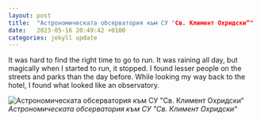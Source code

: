 ```yaml
---
layout: post
title:  "Астрономическата обсерватория към СУ "Св. Климент Охридски“"
date:   2023-05-16 20:49:42 +0100
categories: jekyll update
---
```


It was hard to find the right time to go to run. It was raining all day, but magically when I started to run, it stopped. I found lesser people on the streets and parks than the day before. While looking my way back to the hotel, I found what looked like an observatory.


![Астрономическата обсерватория към СУ "Св. Климент Охридски“](https://lh3.googleusercontent.com/5ovD98T7C8UNQdJR4pXxrzNX2gbBfET1O86ZdnvkOP5-hQrXIrORnR12V4aYYNhMF3djjB-HCAGAoOXSfBSs7a-09xPdP_o2qzfyLHeHMBeJYMxM2Ls-FGWkMp0H1010E_EFjpj3cg=w2400)*Астрономическата обсерватория към СУ "Св. Климент Охридски“*&nbsp;



[jekyll-docs]: https://jekyllrb.com/docs/home
[jekyll-gh]:   https://github.com/jekyll/jekyll
[jekyll-talk]: https://talk.jekyllrb.com/


